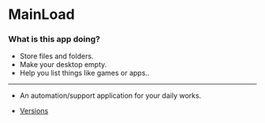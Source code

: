 # MainLoad

### What is this app doing?

- Store files and folders.
- Make your desktop empty.
- Help you list things like games or apps..
-----
+ An automation/support application for your daily works.

+ [Versions](https://github.com/NoPlayerD/MainLoad/tree/master/Versions)
